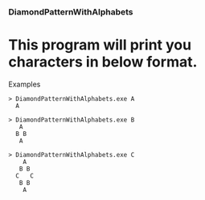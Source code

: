 ### DiamondPatternWithAlphabets

# This program will print you characters in below format.

Examples

    > DiamondPatternWithAlphabets.exe A
      A

    > DiamondPatternWithAlphabets.exe B
       A
      B B
       A

    > DiamondPatternWithAlphabets.exe C
        A
       B B
      C   C
       B B
        A
